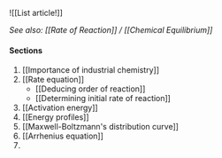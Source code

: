 ![[List article!]]

*See also: [[Rate of Reaction]] / [[Chemical Equilibrium]]*

#### Sections
1. [[Importance of industrial chemistry]]
2. [[Rate equation]]
	- [[Deducing order of reaction]]
	- [[Determining initial rate of reaction]]
3. [[Activation energy]]
4. [[Energy profiles]]
5. [[Maxwell-Boltzmann's distribution curve]]
6. [[Arrhenius equation]]
7. 

